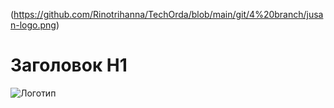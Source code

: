 (https://github.com/Rinotrihanna/TechOrda/blob/main/git/4%20branch/jusan-logo.png)
# Заголовок H1

![Логотип](https://github.com/Rinotrihanna/TechOrda/blob/main/git/4%20branch/jusan-logo.png)
